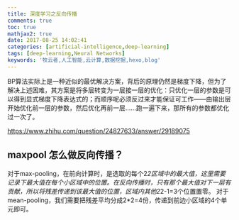 ```yaml
---
title: 深度学习之反向传播
comments: true
toc: true
mathjax2: true
date: 2017-08-25 14:02:41
categories: [artificial-intelligence,deep-learning]
tags: [deep-learning,Neural Networks]
keywords: '牧云者,人工智能,云计算,数据挖掘,hexo,blog'
---
```

BP算法实际上是一种近似的最优解决方案，背后的原理仍然是梯度下降，但为了解决上述困难，其方案是将多层转变为一层接一层的优化：只优化一层的参数是可以得到显式梯度下降表达式的；而顺序呢必须反过来才能保证可工作——由输出层开始优化前一层的参数，然后优化再前一层……跑一遍下来，那所有的参数都优化过一次了。
 <!--more-->
 https://www.zhihu.com/question/24827633/answer/29189075

## maxpool 怎么做反向传播？
对于max-pooling，在前向计算时，是选取的每个2*2区域中的最大值，这里需要记录下最大值在每个小区域中的位置。在反向传播时，只有那个最大值对下一层有贡献，所以将残差传递到该最大值的位置，区域内其他2*2-1=3个位置置零。
对于mean-pooling，我们需要把残差平均分成2*2=4份，传递到前边小区域的4个单元即可。
